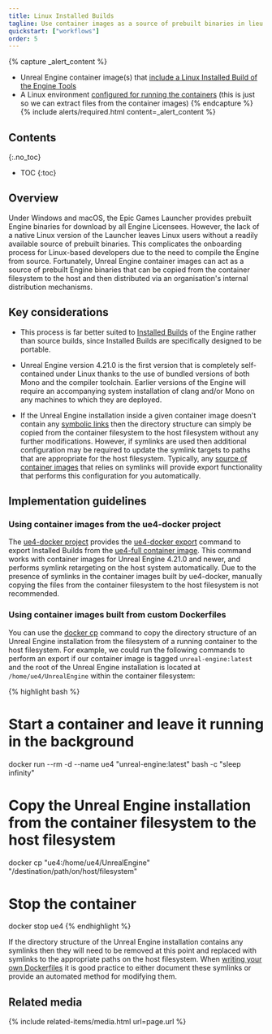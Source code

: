 ```yaml
---
title: Linux Installed Builds
tagline: Use container images as a source of prebuilt binaries in lieu of the Epic Games Launcher under Linux.
quickstart: ["workflows"]
order: 5
---
```


{% capture _alert_content %}
- Unreal Engine container image(s) that [include a Linux Installed Build of the Engine Tools](../obtaining-images/image-sources)
- A Linux environment [configured for running the containers](../environments) (this is just so we can extract files from the container images)
{% endcapture %}
{% include alerts/required.html content=_alert_content %}


## Contents
{:.no_toc}

* TOC
{:toc}


## Overview

Under Windows and macOS, the Epic Games Launcher provides prebuilt Engine binaries for download by all Engine Licensees. However, the lack of a native Linux version of the Launcher leaves Linux users without a readily available source of prebuilt binaries. This complicates the onboarding process for Linux-based developers due to the need to compile the Engine from source. Fortunately, Unreal Engine container images can act as a source of prebuilt Engine binaries that can be copied from the container filesystem to the host and then distributed via an organisation's internal distribution mechanisms.


## Key considerations

- This process is far better suited to [Installed Builds](https://docs.unrealengine.com/en-us/Programming/Deployment/UsinganInstalledBuild) of the Engine rather than source builds, since Installed Builds are specifically designed to be portable.

- Unreal Engine version 4.21.0 is the first version that is completely self-contained under Linux thanks to the use of bundled versions of both Mono and the compiler toolchain. Earlier versions of the Engine will require an accompanying system installation of clang and/or Mono on any machines to which they are deployed.

- If the Unreal Engine installation inside a given container image doesn't contain any [symbolic links](https://en.wikipedia.org/wiki/Symbolic_link) then the directory structure can simply be copied from the container filesystem to the host filesystem without any further modifications. However, if symlinks are used then additional configuration may be required to update the symlink targets to paths that are appropriate for the host filesystem. Typically, any [source of container images](../obtaining-images/image-sources) that relies on symlinks will provide export functionality that performs this configuration for you automatically.


## Implementation guidelines

### Using container images from the ue4-docker project

The [ue4-docker project](../obtaining-images/ue4-docker) provides the [ue4-docker export](https://adamrehn.com/docs/ue4-docker/commands/export) command to export Installed Builds from the [ue4-full container image](https://adamrehn.com/docs/ue4-docker/building-images/available-container-images#ue4-full). This command works with container images for Unreal Engine 4.21.0 and newer, and performs symlink retargeting on the host system automatically. Due to the presence of symlinks in the container images built by ue4-docker, manually copying the files from the container filesystem to the host filesystem is not recommended.

### Using container images built from custom Dockerfiles

You can use the [docker cp](https://docs.docker.com/engine/reference/commandline/cp/) command to copy the directory structure of an Unreal Engine installation from the filesystem of a running container to the host filesystem. For example, we could run the following commands to perform an export if our container image is tagged `unreal-engine:latest` and the root of the Unreal Engine installation is located at `/home/ue4/UnrealEngine` within the container filesystem:

{% highlight bash %}
# Start a container and leave it running in the background
docker run --rm -d --name ue4 "unreal-engine:latest" bash -c "sleep infinity"

# Copy the Unreal Engine installation from the container filesystem to the host filesystem
docker cp "ue4:/home/ue4/UnrealEngine" "/destination/path/on/host/filesystem"

# Stop the container
docker stop ue4
{% endhighlight %}

If the directory structure of the Unreal Engine installation contains any symlinks then they will need to be removed at this point and replaced with symlinks to the appropriate paths on the host filesystem. When [writing your own Dockerfiles](../obtaining-images/write-your-own) it is good practice to either document these symlinks or provide an automated method for modifying them.


## Related media

{% include related-items/media.html url=page.url %}

